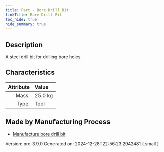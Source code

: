 ```yaml
---
title: Part - Bore Drill Bit
linkTitle: Bore Drill Bit
toc_hide: true
hide_summary: true
---
```


## Description
A steel drill bit for drilling bore holes.

## Characteristics

| Attribute      | Value |
|--------:|:------|
|Mass:|25.0 kg|
|Type:|Tool|

## Made by Manufacturing Process

- [Manufacture bore drill bit](/docs/definitions/process/manufacture-bore-drill-bit)



Version: pre-3.9.0 Generated on: 2024-12-28T22:56:23.2942481
{.small }

